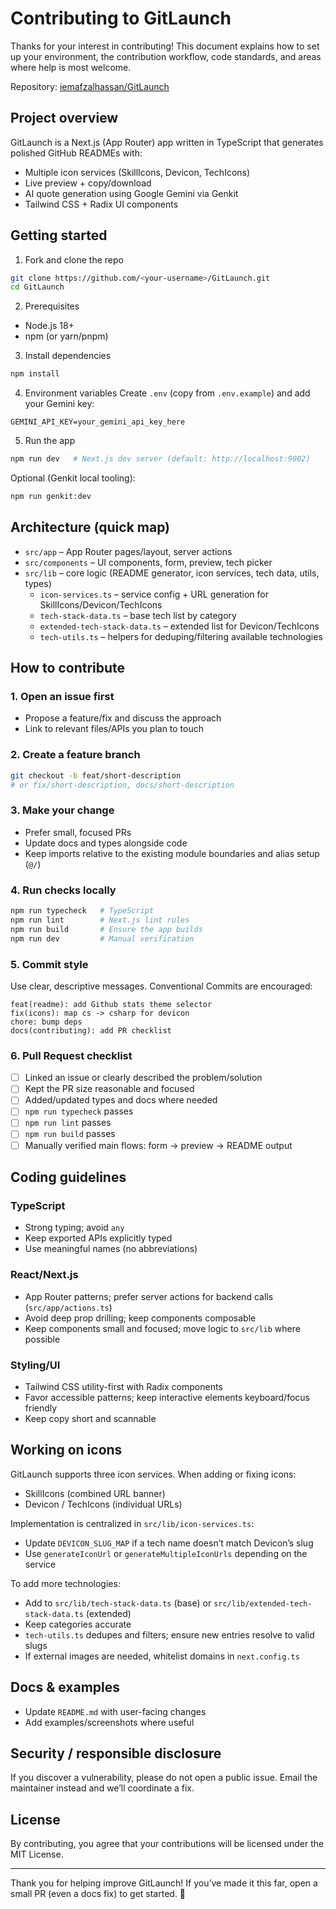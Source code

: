# Contributing to GitLaunch

Thanks for your interest in contributing! This document explains how to set up your environment, the contribution workflow, code standards, and areas where help is most welcome.

Repository: [iemafzalhassan/GitLaunch](https://github.com/iemafzalhassan/GitLaunch.git)

## Project overview

GitLaunch is a Next.js (App Router) app written in TypeScript that generates polished GitHub READMEs with:
- Multiple icon services (SkillIcons, Devicon, TechIcons)
- Live preview + copy/download
- AI quote generation using Google Gemini via Genkit
- Tailwind CSS + Radix UI components

## Getting started

1) Fork and clone the repo
```bash
git clone https://github.com/<your-username>/GitLaunch.git
cd GitLaunch
```

2) Prerequisites
- Node.js 18+
- npm (or yarn/pnpm)

3) Install dependencies
```bash
npm install
```

4) Environment variables
Create `.env` (copy from `.env.example`) and add your Gemini key:
```dotenv
GEMINI_API_KEY=your_gemini_api_key_here
```

5) Run the app
```bash
npm run dev   # Next.js dev server (default: http://localhost:9002)
```

Optional (Genkit local tooling):
```bash
npm run genkit:dev
```

## Architecture (quick map)

- `src/app` – App Router pages/layout, server actions
- `src/components` – UI components, form, preview, tech picker
- `src/lib` – core logic (README generator, icon services, tech data, utils, types)
  - `icon-services.ts` – service config + URL generation for SkillIcons/Devicon/TechIcons
  - `tech-stack-data.ts` – base tech list by category
  - `extended-tech-stack-data.ts` – extended list for Devicon/TechIcons
  - `tech-utils.ts` – helpers for deduping/filtering available technologies

## How to contribute

### 1. Open an issue first
- Propose a feature/fix and discuss the approach
- Link to relevant files/APIs you plan to touch

### 2. Create a feature branch
```bash
git checkout -b feat/short-description
# or fix/short-description, docs/short-description
```

### 3. Make your change
- Prefer small, focused PRs
- Update docs and types alongside code
- Keep imports relative to the existing module boundaries and alias setup (`@/`)

### 4. Run checks locally
```bash
npm run typecheck   # TypeScript
npm run lint        # Next.js lint rules
npm run build       # Ensure the app builds
npm run dev         # Manual verification
```

### 5. Commit style
Use clear, descriptive messages. Conventional Commits are encouraged:
```
feat(readme): add Github stats theme selector
fix(icons): map cs -> csharp for devicon
chore: bump deps
docs(contributing): add PR checklist
```

### 6. Pull Request checklist
- [ ] Linked an issue or clearly described the problem/solution
- [ ] Kept the PR size reasonable and focused
- [ ] Added/updated types and docs where needed
- [ ] `npm run typecheck` passes
- [ ] `npm run lint` passes
- [ ] `npm run build` passes
- [ ] Manually verified main flows: form -> preview -> README output

## Coding guidelines

### TypeScript
- Strong typing; avoid `any`
- Keep exported APIs explicitly typed
- Use meaningful names (no abbreviations)

### React/Next.js
- App Router patterns; prefer server actions for backend calls (`src/app/actions.ts`)
- Avoid deep prop drilling; keep components composable
- Keep components small and focused; move logic to `src/lib` where possible

### Styling/UI
- Tailwind CSS utility-first with Radix components
- Favor accessible patterns; keep interactive elements keyboard/focus friendly
- Keep copy short and scannable

## Working on icons

GitLaunch supports three icon services. When adding or fixing icons:

- SkillIcons (combined URL banner)
- Devicon / TechIcons (individual URLs)

Implementation is centralized in `src/lib/icon-services.ts`:
- Update `DEVICON_SLUG_MAP` if a tech name doesn’t match Devicon’s slug
- Use `generateIconUrl` or `generateMultipleIconUrls` depending on the service

To add more technologies:
- Add to `src/lib/tech-stack-data.ts` (base) or `src/lib/extended-tech-stack-data.ts` (extended)
- Keep categories accurate
- `tech-utils.ts` dedupes and filters; ensure new entries resolve to valid slugs
- If external images are needed, whitelist domains in `next.config.ts`

## Docs & examples
- Update `README.md` with user-facing changes
- Add examples/screenshots where useful

## Security / responsible disclosure
If you discover a vulnerability, please do not open a public issue. Email the maintainer instead and we’ll coordinate a fix.

## License
By contributing, you agree that your contributions will be licensed under the MIT License.

---
Thank you for helping improve GitLaunch! If you’ve made it this far, open a small PR (even a docs fix) to get started. 🙌
